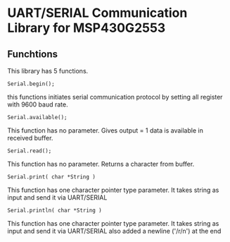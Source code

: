 # UART/SERIAL Communication Library for MSP430G2553

## Funchtions
This library has 5 functions.
````
Serial.begin();
````
this functions initiates serial communication protocol by setting all register with 9600 baud rate.

````
Serial.available();
````
This function has no parameter. 
Gives output = 1 data is available in received buffer.

````
Serial.read();
````
This function has no parameter.
Returns a character from buffer.

````
Serial.print( char *String )
````
This function has one character pointer type parameter.
It takes string as input and send it via UART/SERIAL

````
Serial.println( char *String )
````
This function has one character pointer type parameter.
It takes string as input and send it via UART/SERIAL also added a newline ('/r/n') at the end
